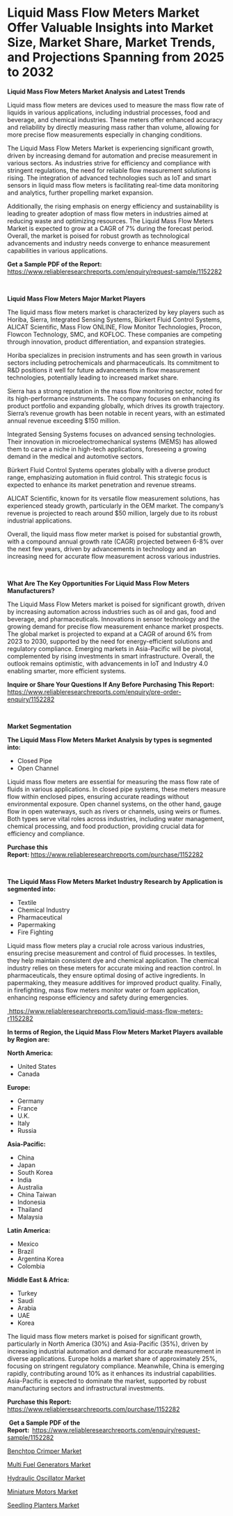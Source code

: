 <p><h1>Liquid Mass Flow Meters Market Offer Valuable Insights into Market Size, Market Share, Market Trends, and Projections Spanning from 2025 to 2032</h1></p><p><strong>Liquid Mass Flow Meters Market Analysis and Latest Trends</strong></p>
<p><p>Liquid mass flow meters are devices used to measure the mass flow rate of liquids in various applications, including industrial processes, food and beverage, and chemical industries. These meters offer enhanced accuracy and reliability by directly measuring mass rather than volume, allowing for more precise flow measurements especially in changing conditions.</p><p>The Liquid Mass Flow Meters Market is experiencing significant growth, driven by increasing demand for automation and precise measurement in various sectors. As industries strive for efficiency and compliance with stringent regulations, the need for reliable flow measurement solutions is rising. The integration of advanced technologies such as IoT and smart sensors in liquid mass flow meters is facilitating real-time data monitoring and analytics, further propelling market expansion.</p><p>Additionally, the rising emphasis on energy efficiency and sustainability is leading to greater adoption of mass flow meters in industries aimed at reducing waste and optimizing resources. The Liquid Mass Flow Meters Market is expected to grow at a CAGR of 7% during the forecast period. Overall, the market is poised for robust growth as technological advancements and industry needs converge to enhance measurement capabilities in various applications.</p></p>
<p><strong>Get a Sample PDF of the Report:&nbsp;</strong> <a href="https://www.reliableresearchreports.com/enquiry/request-sample/1152282?utm_campaign=12&utm_medium=2&utm_source=Github&utm_content=ia&utm_term=19022025&utm_id=liquid-mass-flow-meters">https://www.reliableresearchreports.com/enquiry/request-sample/1152282</a></p>
<p>&nbsp;</p>
<p><strong>Liquid Mass Flow Meters Major Market Players</strong></p>
<p><p>The liquid mass flow meters market is characterized by key players such as Horiba, Sierra, Integrated Sensing Systems, Bürkert Fluid Control Systems, ALICAT Scientific, Mass Flow ONLINE, Flow Monitor Technologies, Procon, Flowcon Technology, SMC, and KOFLOC. These companies are competing through innovation, product differentiation, and expansion strategies.</p><p>Horiba specializes in precision instruments and has seen growth in various sectors including petrochemicals and pharmaceuticals. Its commitment to R&D positions it well for future advancements in flow measurement technologies, potentially leading to increased market share.</p><p>Sierra has a strong reputation in the mass flow monitoring sector, noted for its high-performance instruments. The company focuses on enhancing its product portfolio and expanding globally, which drives its growth trajectory. Sierra’s revenue growth has been notable in recent years, with an estimated annual revenue exceeding $150 million.</p><p>Integrated Sensing Systems focuses on advanced sensing technologies. Their innovation in microelectromechanical systems (MEMS) has allowed them to carve a niche in high-tech applications, foreseeing a growing demand in the medical and automotive sectors. </p><p>Bürkert Fluid Control Systems operates globally with a diverse product range, emphasizing automation in fluid control. This strategic focus is expected to enhance its market penetration and revenue streams.</p><p>ALICAT Scientific, known for its versatile flow measurement solutions, has experienced steady growth, particularly in the OEM market. The company’s revenue is projected to reach around $50 million, largely due to its robust industrial applications.</p><p>Overall, the liquid mass flow meter market is poised for substantial growth, with a compound annual growth rate (CAGR) projected between 6-8% over the next few years, driven by advancements in technology and an increasing need for accurate flow measurement across various industries.</p></p>
<p>&nbsp;</p>
<p><strong>What Are The Key Opportunities For Liquid Mass Flow Meters Manufacturers?</strong></p>
<p><p>The Liquid Mass Flow Meters market is poised for significant growth, driven by increasing automation across industries such as oil and gas, food and beverage, and pharmaceuticals. Innovations in sensor technology and the growing demand for precise flow measurement enhance market prospects. The global market is projected to expand at a CAGR of around 6% from 2023 to 2030, supported by the need for energy-efficient solutions and regulatory compliance. Emerging markets in Asia-Pacific will be pivotal, complemented by rising investments in smart infrastructure. Overall, the outlook remains optimistic, with advancements in IoT and Industry 4.0 enabling smarter, more efficient systems.</p></p>
<p><strong>Inquire or Share Your Questions If Any Before Purchasing This Report:</strong> <a href="https://www.reliableresearchreports.com/enquiry/pre-order-enquiry/1152282?utm_campaign=12&utm_medium=2&utm_source=Github&utm_content=ia&utm_term=19022025&utm_id=liquid-mass-flow-meters">https://www.reliableresearchreports.com/enquiry/pre-order-enquiry/1152282</a></p>
<p>&nbsp;</p>
<p><strong>Market Segmentation</strong></p>
<p><strong>The Liquid Mass Flow Meters Market Analysis by types is segmented into:</strong></p>
<p><ul><li>Closed Pipe</li><li>Open Channel</li></ul></p>
<p><p>Liquid mass flow meters are essential for measuring the mass flow rate of fluids in various applications. In closed pipe systems, these meters measure flow within enclosed pipes, ensuring accurate readings without environmental exposure. Open channel systems, on the other hand, gauge flow in open waterways, such as rivers or channels, using weirs or flumes. Both types serve vital roles across industries, including water management, chemical processing, and food production, providing crucial data for efficiency and compliance.</p></p>
<p><strong>Purchase this Report:&nbsp;</strong><a href="https://www.reliableresearchreports.com/purchase/1152282?utm_campaign=12&utm_medium=2&utm_source=Github&utm_content=ia&utm_term=19022025&utm_id=liquid-mass-flow-meters">https://www.reliableresearchreports.com/purchase/1152282</a></p>
<p>&nbsp;</p>
<p><strong>The Liquid Mass Flow Meters Market Industry Research by Application is segmented into:</strong></p>
<p><ul><li>Textile</li><li>Chemical Industry</li><li>Pharmaceutical</li><li>Papermaking</li><li>Fire Fighting</li></ul></p>
<p><p>Liquid mass flow meters play a crucial role across various industries, ensuring precise measurement and control of fluid processes. In textiles, they help maintain consistent dye and chemical application. The chemical industry relies on these meters for accurate mixing and reaction control. In pharmaceuticals, they ensure optimal dosing of active ingredients. In papermaking, they measure additives for improved product quality. Finally, in firefighting, mass flow meters monitor water or foam application, enhancing response efficiency and safety during emergencies.</p></p>
<p><a href="https://www.reliableresearchreports.com/liquid-mass-flow-meters-r1152282?utm_campaign=12&utm_medium=2&utm_source=Github&utm_content=ia&utm_term=19022025&utm_id=liquid-mass-flow-meters">&nbsp;https://www.reliableresearchreports.com/liquid-mass-flow-meters-r1152282</a></p>
<p><strong>In terms of Region, the Liquid Mass Flow Meters Market Players available by Region are:</strong></p>
<p>
    <p> <strong> North America: </strong>
        <ul>
            <li>United States</li>
            <li>Canada</li>
        </ul>
        </p> 
    <p> <strong> Europe: </strong>
        <ul>
            <li>Germany</li>
            <li>France</li>
            <li>U.K.</li>
            <li>Italy</li>
            <li>Russia</li>
        </ul>
        </p> 
    <p> <strong> Asia-Pacific: </strong>
        <ul>
            <li>China</li>
            <li>Japan</li>
            <li>South Korea</li>
            <li>India</li>
            <li>Australia</li>
            <li>China Taiwan</li>
            <li>Indonesia</li>
            <li>Thailand</li>
            <li>Malaysia</li>
        </ul>
        </p> 
    <p> <strong> Latin America: </strong>
        <ul>
            <li>Mexico</li>
            <li>Brazil</li>
            <li>Argentina Korea</li>
            <li>Colombia</li>
        </ul>
        </p> 
    <p> <strong> Middle East & Africa: </strong>
        <ul>
            <li>Turkey</li>
            <li>Saudi</li>
            <li>Arabia</li>
            <li>UAE</li>
            <li>Korea</li>
        </ul>
    </p>
    </p>
<p><p>The liquid mass flow meters market is poised for significant growth, particularly in North America (30%) and Asia-Pacific (35%), driven by increasing industrial automation and demand for accurate measurement in diverse applications. Europe holds a market share of approximately 25%, focusing on stringent regulatory compliance. Meanwhile, China is emerging rapidly, contributing around 10% as it enhances its industrial capabilities. Asia-Pacific is expected to dominate the market, supported by robust manufacturing sectors and infrastructural investments.</p></p>
<p><strong>Purchase this Report: </strong><a href="https://www.reliableresearchreports.com/purchase/1152282?utm_campaign=12&utm_medium=2&utm_source=Github&utm_content=ia&utm_term=19022025&utm_id=liquid-mass-flow-meters">https://www.reliableresearchreports.com/purchase/1152282</a></p>
<p>&nbsp;<strong>Get a Sample PDF of the Report:&nbsp;&nbsp;</strong><a href="https://www.reliableresearchreports.com/enquiry/request-sample/1152282?utm_campaign=12&utm_medium=2&utm_source=Github&utm_content=ia&utm_term=19022025&utm_id=liquid-mass-flow-meters">https://www.reliableresearchreports.com/enquiry/request-sample/1152282</a></p>
<p><strong></strong></p>
<p><p><a href="https://github.com/katonmarti489/Market-Research-Report-List-1/blob/main/benchtop-crimper-market.md?utm_campaign=12&utm_medium=2&utm_source=Github&utm_content=ia&utm_term=19022025&utm_id=liquid-mass-flow-meters">Benchtop Crimper Market</a></p><p><a href="https://github.com/nemcemakoi/Market-Research-Report-List-1/blob/main/multi-fuel-generators-market.md?utm_campaign=12&utm_medium=2&utm_source=Github&utm_content=ia&utm_term=19022025&utm_id=liquid-mass-flow-meters">Multi Fuel Generators Market</a></p><p><a href="https://github.com/rushanday/Market-Research-Report-List-1/blob/main/hydraulic-oscillator-market.md?utm_campaign=12&utm_medium=2&utm_source=Github&utm_content=ia&utm_term=19022025&utm_id=liquid-mass-flow-meters">Hydraulic Oscillator Market</a></p><p><a href="https://github.com/sadithsondah72/Market-Research-Report-List-1/blob/main/miniature-motors-market.md?utm_campaign=12&utm_medium=2&utm_source=Github&utm_content=ia&utm_term=19022025&utm_id=liquid-mass-flow-meters">Miniature Motors Market</a></p><p><a href="https://github.com/mshiradeth/Market-Research-Report-List-1/blob/main/seedling-planters-market.md?utm_campaign=12&utm_medium=2&utm_source=Github&utm_content=ia&utm_term=19022025&utm_id=liquid-mass-flow-meters">Seedling Planters Market</a></p></p>
